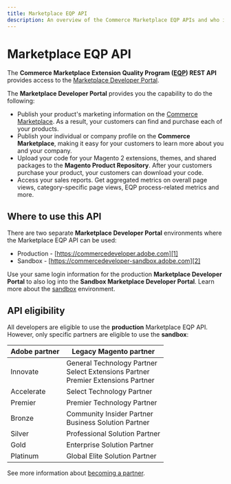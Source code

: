 ```yaml
---
title: Marketplace EQP API
description: An overview of the Commerce Marketplace EQP APIs and who is eligible to use them.
---
```


# Marketplace EQP API

The **Commerce Marketplace Extension Quality Program ([EQP](../../sellers/extension-quality-program.md)) REST API** provides access to the [Marketplace Developer Portal][1].

The **Marketplace Developer Portal** provides you the capability to do the following:

-  Publish your product's marketing information on the [Commerce Marketplace][3]. As a result, your customers can find and purchase each of your products.
-  Publish your individual or company profile on the **Commerce Marketplace**, making it easy for your customers to learn more about you and your company.
-  Upload your code for your Magento 2 extensions, themes, and shared packages to the **Magento Product Repository**. After your customers purchase your product,  your customers can download your code.
-  Access your sales reports. Get aggregated metrics on overall page views, category-specific page views, EQP process-related metrics and more.

## Where to use this API

There are two separate **Marketplace Developer Portal** environments where the Marketplace EQP API can be used:

-  Production - [https://commercedeveloper.adobe.com][1]
-  Sandbox - [https://commercedeveloper-sandbox.adobe.com][2]

Use your same login information for the production **Marketplace Developer Portal** to also log into the **Sandbox Marketplace Developer Portal**. Learn more about the [sandbox](sandbox.md) environment.

## API eligibility

All developers are eligible to use the **production** Marketplace EQP API.
However, only specific partners are eligible to use the **sandbox**:

| Adobe partner | Legacy Magento partner |
| ------------- | ---------------------- |
| Innovate      | General Technology Partner <br/> Select Extensions Partner <br/> Premier Extensions Partner |
| Accelerate    | Select Technology Partner     |
| Premier       | Premier Technology Partner    |
| Bronze        | Community Insider Partner <br/> Business Solution Partner |
| Silver        | Professional Solution Partner |
| Gold          | Enterprise Solution Partner   |
| Platinum      | Global Elite Solution Partner |

See more information about [becoming a partner][4].

[1]: https://commercedeveloper.adobe.com
[2]: https://commercedeveloper-sandbox.adobe.com
[3]: https://commercemarketplace.adobe.com
[4]: https://magento.com/partners/become
